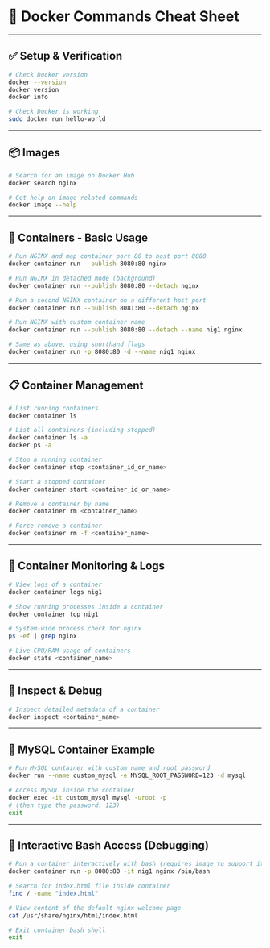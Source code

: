# 🐳 Docker Commands Cheat Sheet

---

## ✅ Setup & Verification

```bash
# Check Docker version
docker --version
docker version
docker info

# Check Docker is working
sudo docker run hello-world
```

---

## 📦 Images

```bash
# Search for an image on Docker Hub
docker search nginx

# Get help on image-related commands
docker image --help
```

---

## 🚢 Containers - Basic Usage

```bash
# Run NGINX and map container port 80 to host port 8080
docker container run --publish 8080:80 nginx

# Run NGINX in detached mode (background)
docker container run --publish 8080:80 --detach nginx

# Run a second NGINX container on a different host port
docker container run --publish 8081:80 --detach nginx

# Run NGINX with custom container name
docker container run --publish 8080:80 --detach --name nig1 nginx

# Same as above, using shorthand flags
docker container run -p 8080:80 -d --name nig1 nginx
```

---

## 📋 Container Management

```bash
# List running containers
docker container ls

# List all containers (including stopped)
docker container ls -a
docker ps -a

# Stop a running container
docker container stop <container_id_or_name>

# Start a stopped container
docker container start <container_id_or_name>

# Remove a container by name
docker container rm <container_name>

# Force remove a container
docker container rm -f <container_name>
```

---

## 🧠 Container Monitoring & Logs

```bash
# View logs of a container
docker container logs nig1

# Show running processes inside a container
docker container top nig1

# System-wide process check for nginx
ps -ef | grep nginx

# Live CPU/RAM usage of containers
docker stats <container_name>
```

---

## 🧪 Inspect & Debug

```bash
# Inspect detailed metadata of a container
docker inspect <container_name>
```

---

## 🐬 MySQL Container Example

```bash
# Run MySQL container with custom name and root password
docker run --name custom_mysql -e MYSQL_ROOT_PASSWORD=123 -d mysql

# Access MySQL inside the container
docker exec -it custom_mysql mysql -uroot -p
# (then type the password: 123)
exit
```

---

## 🧭 Interactive Bash Access (Debugging)

```bash
# Run a container interactively with bash (requires image to support it)
docker container run -p 8080:80 -it nig1 nginx /bin/bash

# Search for index.html file inside container
find / -name "index.html"

# View content of the default nginx welcome page
cat /usr/share/nginx/html/index.html

# Exit container bash shell
exit
```
